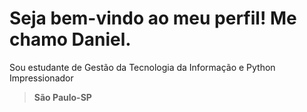<h1>Seja bem-vindo ao meu perfil! Me chamo Daniel.</h1>
<p>Sou estudante de Gestão da Tecnologia da Informação e Python Impressionador</p>
<blockquote><strong>São Paulo-SP</strong></blockquote>

